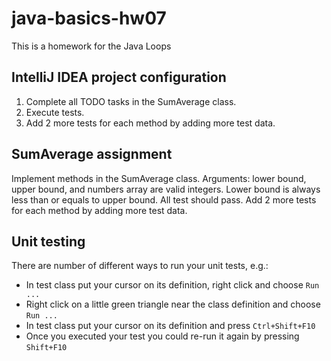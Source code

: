 # java-basics-hw07

This is a homework for the Java Loops

## IntelliJ IDEA project configuration
1. Complete all TODO tasks in the SumAverage class.
2. Execute tests.
3. Add 2 more tests for each method by adding more test data.

## SumAverage assignment

Implement methods in the SumAverage class.
Arguments: lower bound, upper bound, and numbers array are valid integers.
Lower bound is always less than or equals to upper bound.
All test should pass.
Add 2 more tests for each method by adding more test data.

## Unit testing
There are number of different ways to run your unit tests, e.g.:
* In test class put your cursor on its definition, right click and choose `Run ...`
* Right click on a little green triangle near the class definition and choose `Run ...`
* In test class put your cursor on its definition and press `Ctrl+Shift+F10`
* Once you executed your test you could re-run it again by pressing `Shift+F10`